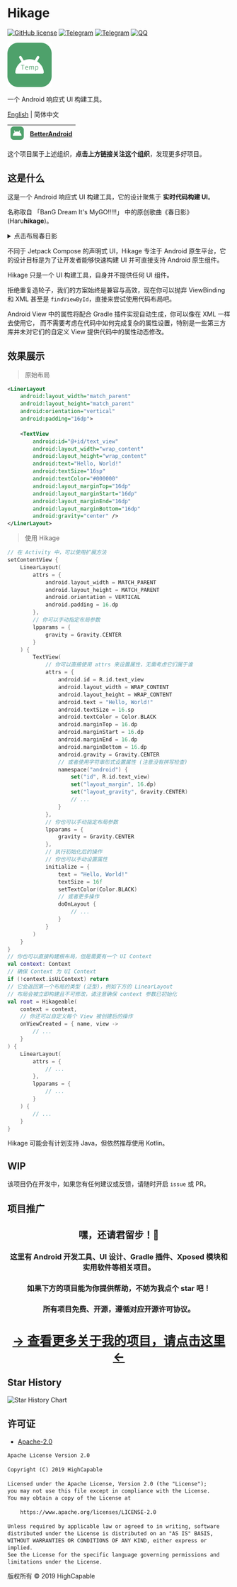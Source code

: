# Hikage

[![GitHub license](https://img.shields.io/github/license/BetterAndroid/Hikage?color=blue)](https://github.com/BetterAndroid/Hikage/blob/main/LICENSE)
[![Telegram](https://img.shields.io/badge/discussion-Telegram-blue.svg?logo=telegram)](https://t.me/BetterAndroid)
[![Telegram](https://img.shields.io/badge/discussion%20dev-Telegram-blue.svg?logo=telegram)](https://t.me/HighCapable_Dev)
[![QQ](https://img.shields.io/badge/discussion%20dev-QQ-blue.svg?logo=tencent-qq&logoColor=red)](https://qm.qq.com/cgi-bin/qm/qr?k=Pnsc5RY6N2mBKFjOLPiYldbAbprAU3V7&jump_from=webapi&authKey=X5EsOVzLXt1dRunge8ryTxDRrh9/IiW1Pua75eDLh9RE3KXE+bwXIYF5cWri/9lf)

<img src="img-src/icon.png" width = "100" height = "100" alt="LOGO"/>

一个 Android 响应式 UI 构建工具。

[English](README.md) | 简体中文

| <img src="https://github.com/BetterAndroid/.github/blob/main/img-src/logo.png?raw=true" width = "30" height = "30" alt="LOGO"/> | [BetterAndroid](https://github.com/BetterAndroid) |
|---------------------------------------------------------------------------------------------------------------------------------|---------------------------------------------------|

这个项目属于上述组织，**点击上方链接关注这个组织**，发现更多好项目。

## 这是什么

这是一个 Android 响应式 UI 构建工具，它的设计聚焦于 **实时代码构建 UI**。

名称取自 「BanG Dream It's MyGO!!!!!」 中的原创歌曲《春日影》(Haru**hikage**)。

<details><summary>点击布局春日影</summary><pre>

<img src="https://i0.hdslb.com/bfs/garb/item/fa1ffd8af57626ca4f6bd562bac097239d36838b.png@100w_100h.avif" width = "50" height = "50" alt="LOGO"/>

**なんで春日影レイアウト使いの？**

</pre></details>

不同于 Jetpack Compose 的声明式 UI，Hikage 专注于 Android 原生平台，它的设计目标是为了让开发者能够快速构建 UI 并可直接支持 Android 原生组件。

Hikage 只是一个 UI 构建工具，自身并不提供任何 UI 组件。

拒绝重复造轮子，我们的方案始终是兼容与高效，现在你可以抛弃 ViewBinding 和 XML 甚至是 `findViewById`，直接来尝试使用代码布局吧。

Android View 中的属性将配合 Gradle 插件实现自动生成，你可以像在 XML 一样去使用它，
而不需要考虑在代码中如何完成复杂的属性设置，特别是一些第三方库并未对它们的自定义 View 提供代码中的属性动态修改。

## 效果展示

> 原始布局

```xml
<LinerLayout
    android:layout_width="match_parent"
    android:layout_height="match_parent"
    android:orientation="vertical"
    android:padding="16dp">

    <TextView
        android:id="@+id/text_view"
        android:layout_width="wrap_content"
        android:layout_height="wrap_content"
        android:text="Hello, World!"
        android:textSize="16sp"
        android:textColor="#000000"
        android:layout_marginTop="16dp"
        android:layout_marginStart="16dp"
        android:layout_marginEnd="16dp"
        android:layout_marginBottom="16dp"
        android:gravity="center" />
</LinerLayout>
```

> 使用 Hikage

```kotlin
// 在 Activity 中，可以使用扩展方法
setContentView {
    LinearLayout(
        attrs = {
            android.layout_width = MATCH_PARENT
            android.layout_height = MATCH_PARENT
            android.orientation = VERTICAL
            android.padding = 16.dp
        },
        // 你可以手动指定布局参数
        lpparams = {
            gravity = Gravity.CENTER
        }
    ) {
        TextView(
            // 你可以直接使用 attrs 来设置属性，无需考虑它们属于谁
            attrs = {
                android.id = R.id.text_view
                android.layout_width = WRAP_CONTENT
                android.layout_height = WRAP_CONTENT
                android.text = "Hello, World!"
                android.textSize = 16.sp
                android.textColor = Color.BLACK
                android.marginTop = 16.dp
                android.marginStart = 16.dp
                android.marginEnd = 16.dp
                android.marginBottom = 16.dp
                android.gravity = Gravity.CENTER
                // 或者使用字符串形式设置属性 (注意没有拼写检查)
                namespace("android") {
                    set("id", R.id.text_view)
                    set("layout_margin", 16.dp)
                    set("layout_gravity", Gravity.CENTER)
                    // ...
                }
            },
            // 你也可以手动指定布局参数
            lpparams = {
                gravity = Gravity.CENTER
            },
            // 执行初始化后的操作
            // 你也可以手动设置属性
            initialize = {
                text = "Hello, World!"
                textSize = 16f
                setTextColor(Color.BLACK)
                // 或者更多操作
                doOnLayout {
                    // ...
                }
            }
        )
    }
}
// 你也可以直接构建根布局，但是需要有一个 UI Context
val context: Context
// 确保 Context 为 UI Context
if (!context.isUiContext) return
// 它会返回第一个布局的类型 (泛型)，例如下方的 LinearLayout
// 布局会被立即构建且不可修改，请注意确保 context 参数已初始化
val root = Hikageable(
    context = context,
    // 你还可以自定义每个 View 被创建后的操作
    onViewCreated = { name, view ->
        // ...
    }
) {
    LinearLayout(
        attrs = {
            // ...
        },
        lpparams = {
            // ...
        }
    ) {
        // ...
    }
}
```

Hikage 可能会有计划支持 Java，但依然推荐使用 Kotlin。

## WIP

该项目仍在开发中，如果您有任何建议或反馈，请随时开启 `issue` 或 PR。

## 项目推广

<!--suppress HtmlDeprecatedAttribute -->
<div align="center">
    <h2>嘿，还请君留步！👋</h2>
    <h3>这里有 Android 开发工具、UI 设计、Gradle 插件、Xposed 模块和实用软件等相关项目。</h3>
    <h3>如果下方的项目能为你提供帮助，不妨为我点个 star 吧！</h3>
    <h3>所有项目免费、开源，遵循对应开源许可协议。</h3>
    <h1><a href="https://github.com/fankes/fankes/blob/main/project-promote/README-zh-CN.md">→ 查看更多关于我的项目，请点击这里 ←</a></h1>
</div>

## Star History

![Star History Chart](https://api.star-history.com/svg?repos=BetterAndroid/Hikage&type=Date)

## 许可证

- [Apache-2.0](https://www.apache.org/licenses/LICENSE-2.0)

```
Apache License Version 2.0

Copyright (C) 2019 HighCapable

Licensed under the Apache License, Version 2.0 (the "License");
you may not use this file except in compliance with the License.
You may obtain a copy of the License at

    https://www.apache.org/licenses/LICENSE-2.0

Unless required by applicable law or agreed to in writing, software
distributed under the License is distributed on an "AS IS" BASIS,
WITHOUT WARRANTIES OR CONDITIONS OF ANY KIND, either express or implied.
See the License for the specific language governing permissions and
limitations under the License.
```

版权所有 © 2019 HighCapable
